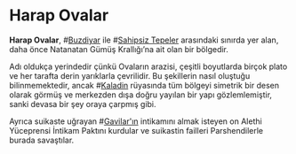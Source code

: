 # Harap Ovalar

**Harap Ovalar**, #[Buzdiyar](locations/frostlands) ile #[Sahipsiz Tepeler](locations/unclaimed-hills) arasındaki sınırda yer alan, daha önce Natanatan Gümüş Krallığı’na ait olan bir bölgedir.  

Adı oldukça yerindedir çünkü Ovaların arazisi, çeşitli boyutlarda birçok plato ve her tarafta derin yarıklarla çevrilidir. Bu şekillerin nasıl oluştuğu bilinmemektedir, ancak #[Kaladin](characters/kaladin) rüyasında tüm bölgeyi simetrik bir desen olarak görmüş ve merkezden dışa doğru yayılan bir yapı gözlemlemiştir, sanki devasa bir şey oraya çarpmış gibi.

Ayrıca suikaste uğrayan #[Gavilar'ın](characters/gavilar) intikamını almak isteyen on Alethi Yüceprensi İntikam Paktını kurdular ve suikastin failleri Parshendilerle burada savaştılar.
